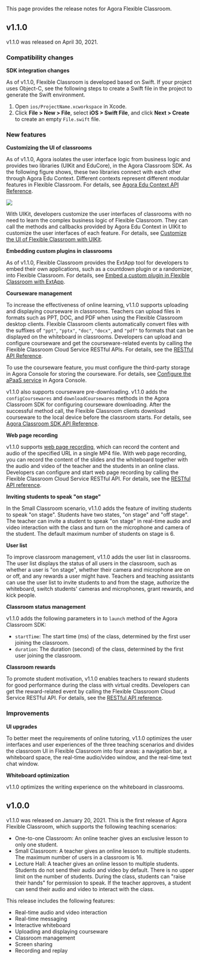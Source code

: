 This page provides the release notes for Agora Flexible Classroom.

## v1.1.0

v1.1.0 was released on April 30, 2021.

### Compatibility changes

**SDK integration changes**

As of v1.1.0, Flexible Classroom is developed based on Swift. If your project uses Object-C, see the following steps to create a Swift file in the project to generate the Swift environment.

1. Open `ios/ProjectName.xcworkspace` in Xcode.
2. Click **File > New > File**, select **iOS > Swift File**, and click **Next > Create** to create an empty `File.swift` file.

### New features

**Customizing the UI of classrooms**

As of v1.1.0, Agora isolates the user interface logic from business logic and provides two libraries (UIKit and EduCore), in the Agora Classroom SDK. As the following figure shows, these two libraries connect with each other through Agora Edu Context. Different contexts represent different modular features in Flexible Classroom. For details, see [Agora Edu Context API Reference](./edu_context_api_ref_ios_overview?platform=iOS).

![](https://web-cdn.agora.io/docs-files/1619696813295)

With UIKit, developers customize the user interfaces of classrooms with no need to learn the complex business logic of Flexible Classroom. They can call the methods and callbacks provided by Agora Edu Context in UIKit to customize the user interfaces of each feature. For details, see [Customize the UI of Flexible Classroom with UIKit](./agora_class_custom_ui_ios?platform=iOS).

**Embedding custom plugins in classrooms**

As of v1.1.0, Flexible Classroom provides the ExtApp tool for developers to embed their own applications, such as a countdown plugin or a randomizer, into Flexible Classroom. For details, see [Embed a custom plugin in Flexible Classroom with ExtApp](./agora_class_ext_app_ios?platform=iOS).

**Courseware management**

To increase the effectiveness of online learning, v1.1.0 supports uploading and displaying courseware in classrooms. Teachers can upload files in formats such as PPT, DOC, and PDF when using the Flexible Classroom desktop clients. Flexible Classroom clients automatically convert files with the suffixes of `"ppt"`, `"pptx"`, `"doc"`, `"docx"`, and `"pdf"` to formats that can be displayed on the whiteboard in classrooms. Developers can upload and configure courseware and get the courseware-related events by calling the Flexible Classroom Cloud Service RESTful APIs. For details, see the [RESTful API Reference](./agora_class_restful_api?platform=iOS).

To use the courseware feature, you must configure the third-party storage in Agora Console for storing the courseware. For details, see [Configure the aPaaS service](./agora_class_prep?platform=iOS) in Agora Console.

v1.1.0 also supports courseware pre-downloading. v1.1.0 adds the `configCoursewares` and `downloadCoursewares` methods in the Agora Classroom SDK for configuring courseware downloading. After the successful method call, the Flexible Classroom clients download courseware to the local device before the classroom starts. For details, see [Agora Classroom SDK API Reference](./agora_class_api_ref_ios?platform=iOS).

**Web page recording**

v1.1.0 supports [web page recording](./cloud-recording/cloud_recording_webpage_mode?platform=RESTful), which can record the content and audio of the specified URL in a single MP4 file. With web page recording, you can record the content of the slides and the whiteboard together with the audio and video of the teacher and the students in an online class. Developers can configure and start web page recording by calling the Flexible Classroom Cloud Service RESTful API. For details, see the [RESTful API reference](./agora_class_restful_api?platform=iOS).

**Inviting students to speak "on stage"**

In the Small Classroom scenario, v1.1.0 adds the feature of inviting students to speak "on stage". Students have two states, "on stage" and "off stage". The teacher can invite a student to speak "on stage" in real-time audio and video interaction with the class and turn on the microphone and camera of the student. The default maximum number of students on stage is 6.

**User list**

To improve classroom management,  v1.1.0 adds the user list in classrooms. The user list displays the status of all users in the classroom, such as whether a user is "on stage", whether their camera and microphone are on or off, and any rewards a user might have. Teachers and teaching assistants can use the user list to invite students to and from the stage, authorize the whiteboard, switch students' cameras and microphones, grant rewards, and kick people.

**Classroom status management**

v1.1.0 adds the following parameters in to `launch` method of the Agora Classroom SDK:

- `startTime`: The start time (ms) of the class, determined by the first user joining the classroom.
- `duration`: The duration (second) of the class, determined by the first user joining the classroom.

**Classroom rewards**

To promote student motivation, v1.1.0 enables teachers to reward students for good performance during the class with virtual credits. Developers can get the reward-related event by calling the Flexible Classroom Cloud Service RESTful API. For details, see the [RESTful API reference](./agora_class_restful_api?platform=iOS).

### Improvements

**UI upgrades**

To better meet the requirements of online tutoring, v1.1.0 optimizes the user interfaces and user experiences of the three teaching scenarios and divides the classroom UI in Flexible Classroom into four areas: a navigation bar, a whiteboard space, the real-time audio/video window, and the real-time text chat window.

**Whiteboard optimization**

v1.1.0 optimizes the writing experience on the whiteboard in classrooms.

## v1.0.0

v1.1.0 was released on January 20, 2021. This is the first release of Agora Flexible Classroom, which supports the following teaching scenarios:

- One-to-one Classroom: An online teacher gives an exclusive lesson to only one student.
- Small Classroom: A teacher gives an online lesson to multiple students. The maximum number of users in a classroom is 16.
- Lecture Hall: A teacher gives an online lesson to multiple students. Students do not send their audio and video by default. There is no upper limit on the number of students. During the class, students can "raise their hands" for permission to speak. If the teacher approves, a student can send their audio and video to interact with the class.

This release includes the following features:

- Real-time audio and video interaction
- Real-time messaging
- Interactive whiteboard
- Uploading and displaying courseware
- Classroom management
- Screen sharing
- Recording and replay